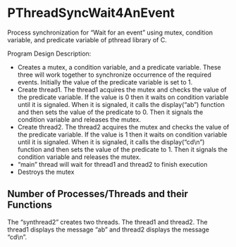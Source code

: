 # PThreadSyncWait4AnEvent
Process synchronization for “Wait for an event” using mutex, condition variable, and predicate variable of pthread library of C.

Program Design Description:
- Creates a mutex, a condition variable, and a predicate variable. These three will work together to synchronize occurrence of the required events. Initially the value of the predicate variable is set to 1.
- Create thread1. The thread1 acquires the mutex and checks the value of the predicate variable. If the value is 0 then it waits on condition variable until it is signaled. When it is signaled, it calls the display(“ab”) function and then sets the value of the predicate to 0. Then it signals the condition variable and releases the mutex.
- Create thread2. The thread2 acquires the mutex and checks the value of the predicate variable. If the value is 1 then it waits on condition variable until it is signaled. When it is signaled, it calls the display(“cd\n”) function and then sets the value of the predicate to 1. Then it signals the condition variable and releases the mutex.
- “main” thread will wait for thread1 and thread2 to finish execution
- Destroys the mutex

## Number of Processes/Threads and their Functions
The “synthread2” creates two threads. The thread1 and thread2. The thread1 displays the
message “ab” and thread2 displays the message “cd\n”.
